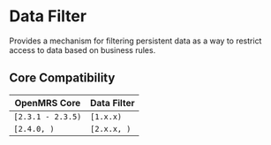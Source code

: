 # Data Filter
Provides a mechanism for filtering persistent data as a way to restrict access to data based on business rules.

## Core Compatibility

| OpenMRS Core  | Data Filter |
|---------------|-------------|
| `[2.3.1 - 2.3.5)` | `[1.x.x)`    |
| `[2.4.0, )`      | `[2.x.x, )`    |
